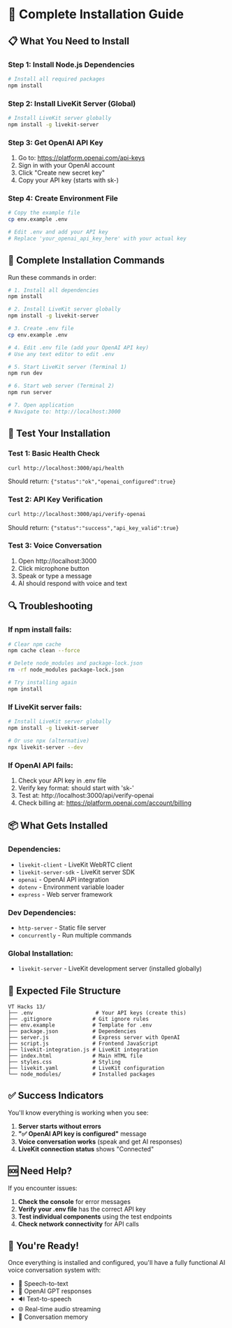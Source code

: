 # 🚀 Complete Installation Guide

## 📋 **What You Need to Install**

### **Step 1: Install Node.js Dependencies**
```bash
# Install all required packages
npm install
```

### **Step 2: Install LiveKit Server (Global)**
```bash
# Install LiveKit server globally
npm install -g livekit-server
```

### **Step 3: Get OpenAI API Key**
1. Go to: https://platform.openai.com/api-keys
2. Sign in with your OpenAI account
3. Click "Create new secret key"
4. Copy your API key (starts with sk-)

### **Step 4: Create Environment File**
```bash
# Copy the example file
cp env.example .env

# Edit .env and add your API key
# Replace 'your_openai_api_key_here' with your actual key
```

## 🔧 **Complete Installation Commands**

Run these commands in order:

```bash
# 1. Install all dependencies
npm install

# 2. Install LiveKit server globally
npm install -g livekit-server

# 3. Create .env file
cp env.example .env

# 4. Edit .env file (add your OpenAI API key)
# Use any text editor to edit .env

# 5. Start LiveKit server (Terminal 1)
npm run dev

# 6. Start web server (Terminal 2)
npm run server

# 7. Open application
# Navigate to: http://localhost:3000
```

## 🧪 **Test Your Installation**

### **Test 1: Basic Health Check**
```bash
curl http://localhost:3000/api/health
```
Should return: `{"status":"ok","openai_configured":true}`

### **Test 2: API Key Verification**
```bash
curl http://localhost:3000/api/verify-openai
```
Should return: `{"status":"success","api_key_valid":true}`

### **Test 3: Voice Conversation**
1. Open http://localhost:3000
2. Click microphone button
3. Speak or type a message
4. AI should respond with voice and text

## 🔍 **Troubleshooting**

### **If npm install fails:**
```bash
# Clear npm cache
npm cache clean --force

# Delete node_modules and package-lock.json
rm -rf node_modules package-lock.json

# Try installing again
npm install
```

### **If LiveKit server fails:**
```bash
# Install LiveKit server globally
npm install -g livekit-server

# Or use npx (alternative)
npx livekit-server --dev
```

### **If OpenAI API fails:**
1. Check your API key in .env file
2. Verify key format: should start with 'sk-'
3. Test at: http://localhost:3000/api/verify-openai
4. Check billing at: https://platform.openai.com/account/billing

## 📦 **What Gets Installed**

### **Dependencies:**
- `livekit-client` - LiveKit WebRTC client
- `livekit-server-sdk` - LiveKit server SDK
- `openai` - OpenAI API integration
- `dotenv` - Environment variable loader
- `express` - Web server framework

### **Dev Dependencies:**
- `http-server` - Static file server
- `concurrently` - Run multiple commands

### **Global Installation:**
- `livekit-server` - LiveKit development server (installed globally)

## 🎯 **Expected File Structure**

```
VT Hacks 13/
├── .env                    # Your API keys (create this)
├── .gitignore             # Git ignore rules
├── env.example            # Template for .env
├── package.json           # Dependencies
├── server.js              # Express server with OpenAI
├── script.js              # Frontend JavaScript
├── livekit-integration.js # LiveKit integration
├── index.html             # Main HTML file
├── styles.css             # Styling
├── livekit.yaml           # LiveKit configuration
└── node_modules/          # Installed packages
```

## ✅ **Success Indicators**

You'll know everything is working when you see:

1. **Server starts without errors**
2. **"✅ OpenAI API key is configured"** message
3. **Voice conversation works** (speak and get AI responses)
4. **LiveKit connection status** shows "Connected"

## 🆘 **Need Help?**

If you encounter issues:

1. **Check the console** for error messages
2. **Verify your .env file** has the correct API key
3. **Test individual components** using the test endpoints
4. **Check network connectivity** for API calls

## 🎉 **You're Ready!**

Once everything is installed and configured, you'll have a fully functional AI voice conversation system with:
- 🎤 Speech-to-text
- 🧠 OpenAI GPT responses  
- 🔊 Text-to-speech
- 🌐 Real-time audio streaming
- 💬 Conversation memory